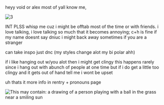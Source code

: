 heyy void or alex most of yall know me,

<img src="https://gifcity.carrd.co/assets/images/gallery38/770e4873.png?v=d7271437" alt="3"/>

INT PLSS whisp me cuz i might be offtab most of the time or with friends. i love talking, i love talking so much that it becomes annoying; c+h is fine if my name doesnt say dniuc i might back away sometimes if you are a stranger 

can take inspo just dnc (my styles change alot my bi polar ahh)

if i like hanging out w/you alot then i might get clingy this happens rarely since i hang out with abunch of people at one time but if i do get a little too clingy and it gets out of hand tell me i wont be upset

uh thats it more info in rentry + pronouns page


<img src="https://i.pinimg.com/736x/04/63/38/0463381a0eff0948710343c76ab81ce4.jpg" alt="This may contain: a drawing of a person playing with a ball in the grass near a smiling sun"/>
